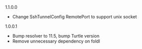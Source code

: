 1.1.0.0

* Change SshTunnelConfig RemotePort to support unix socket

1.0.0.1

* Bump resolver to 11.5, bump Turtle version
* Remove unnecessary dependency on foldl
